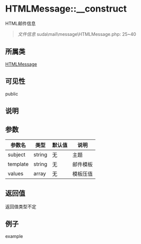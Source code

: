 # HTMLMessage::__construct
HTML邮件信息
> *文件信息* suda\mail\message\HTMLMessage.php: 25~40
## 所属类 

[HTMLMessage](../HTMLMessage.md)

## 可见性

  public  
## 说明



## 参数

 
| 参数名 | 类型 | 默认值 | 说明 |
|--------|-----|-------|-------|
 | subject |  string | 无 |  主题 |
 | template |  string | 无 |  邮件模板 |
 | values |  array | 无 |  模板压值 |
## 返回值
返回值类型不定
## 例子

example